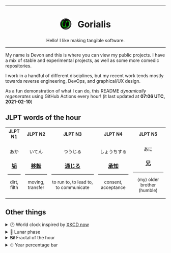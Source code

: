 ***

<h1 align="center">
<sub>
    <img src="readme/resources/avatar.png" height="36">
</sub>
&nbsp;
Gorialis
</h1>
<p align="center">
Hello! I like making tangible software.
</p>

***

My name is Devon and this is where you can view my public projects. I have a mix of stable and experimental projects, as well as some more comedic repositories.

I work in a handful of different disciplines, but my recent work tends mostly towards reverse engineering, DevOps, and graphical/UX design.

As a fun demonstration of what I can do, this README *dynamically regenerates* using GitHub Actions every hour! (it last updated at **07:06 UTC, 2021-02-10**)

<h2>JLPT words of the hour</h2>
<table>
    <tr>
        <th>JLPT N1</th>
        <th>JLPT N2</th>
        <th>JLPT N3</th>
        <th>JLPT N4</th>
        <th>JLPT N5</th>
    </tr>
    <tr>
        <td>
            <p align="center">あか</p>
            <h3 align="center"><b><a href="https://jisho.org/search/%E5%9E%A2">垢</a></b></h3>
            <hr>
            <p align="center">dirt,<wbr> filth</p>
        </td>
        <td>
            <p align="center">いてん</p>
            <h3 align="center"><b><a href="https://jisho.org/search/%E7%A7%BB%E8%BB%A2">移転</a></b></h3>
            <hr>
            <p align="center">moving,<wbr> transfer</p>
        </td>
        <td>
            <p align="center">つうじる</p>
            <h3 align="center"><b><a href="https://jisho.org/search/%E9%80%9A%E3%81%98%E3%82%8B">通じる</a></b></h3>
            <hr>
            <p align="center">to run to,<wbr> to lead to,<wbr> to communicate</p>
        </td>
        <td>
            <p align="center">しょうちする</p>
            <h3 align="center"><b><a href="https://jisho.org/search/%E6%89%BF%E7%9F%A5">承知</a></b></h3>
            <hr>
            <p align="center">consent,<wbr> acceptance</p>
        </td>
        <td>
            <p align="center">あに</p>
            <h3 align="center"><b><a href="https://jisho.org/search/%E5%85%84">兄</a></b></h3>
            <hr>
            <p align="center">(my) older brother (humble)</p>
        </td>
    </tr>
</table>

<h2>Other things</h2>
<details>
<summary>🕖  World clock inspired by <a href="https://xkcd.com/now">XKCD now</a></summary>

> <img src="generated/now.png" width="512">

</details>
<details>
<summary>🌙 Lunar phase</summary>

The moon is approximately 97.15% through its phase ().

</details>
<details>
<summary>&#x1f5bc; Fractal of the hour</summary>

> <img src="generated/fractal.png" width="512">

</details>
<details>
<summary>&#x23f2; Year percentage bar</summary>
<pre><code>2021 [██▁▁▁▁▁▁▁▁▁▁▁▁▁▁▁▁▁▁] 11.04%</code></pre>
</details>
